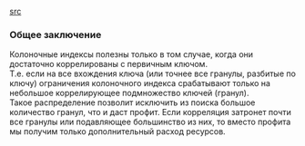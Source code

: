[src](https://clickhouse.com/docs/en/optimize/skipping-indexes)  

### Общее заключение
Колоночные индексы полезны только в том случае, когда они достаточно коррелированы с первичным ключом.  
Т.е. если на все вхождения ключа (или точнее все гранулы, разбитые по ключу) ограничения колоночного индекса срабатывают только на небольшое коррелирующее подмножество ключей (гранул).   
Такое распределение позволит исключить из поиска большое количество гранул, что и даст профит.
Если корреляция затронет почти все гранулы или подавляющее большинство из них, то вместо профита мы получим только дополнительный расход ресурсов.
